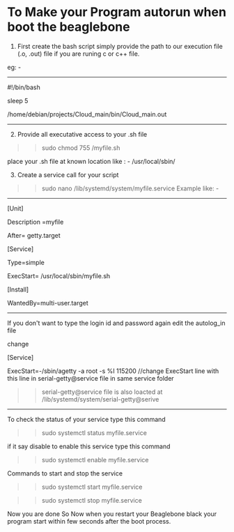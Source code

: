 To Make your Program autorun when boot the beaglebone
=============================================================
1. First create the bash script simply provide the path to our execution file (.o, .out) file if you are runing c or c++ file.

eg: - 
________________________________________________________

#!/bin/bash 

sleep 5

/home/debian/projects/Cloud_main/bin/Cloud_main.out
________________________________________________________

2. Provide all executative access to your .sh file 

>> sudo chmod 755 /myfile.sh

place your .sh file at known location 
like : - /usr/local/sbin/

3. Create a service call for your script

>> sudo nano /lib/systemd/system/myfile.service
Example like: - 

_____________________________________________________
[Unit]

Description =myfile

After= getty.target

[Service]

Type=simple

ExecStart= /usr/local/sbin/myfile.sh

[Install]

WantedBy=multi-user.target
_____________________________________________________

If you don't want to type the login id and password again edit the autolog_in file 

change 


[Service]

ExecStart=-/sbin/agetty -a root -s %I 115200      //change ExecStart line with this line in serial-getty@service file in same service folder

>> serial-getty@service file is also loacted at /lib/systemd/system/serial-getty@serive 
_____________________________________________________________________________________________________________

To check the status of your service type this command 

>> sudo systemctl status myfile.service

if it say disable to enable this service type this command

>> sudo systemctl enable myfile.service 

Commands to start and stop the service 

>> sudo systemctl start myfile.service

>> sudo systemctl stop myfile.service

Now you are done 
So Now when you restart your Beaglebone black your program start within few seconds after the boot process. 

